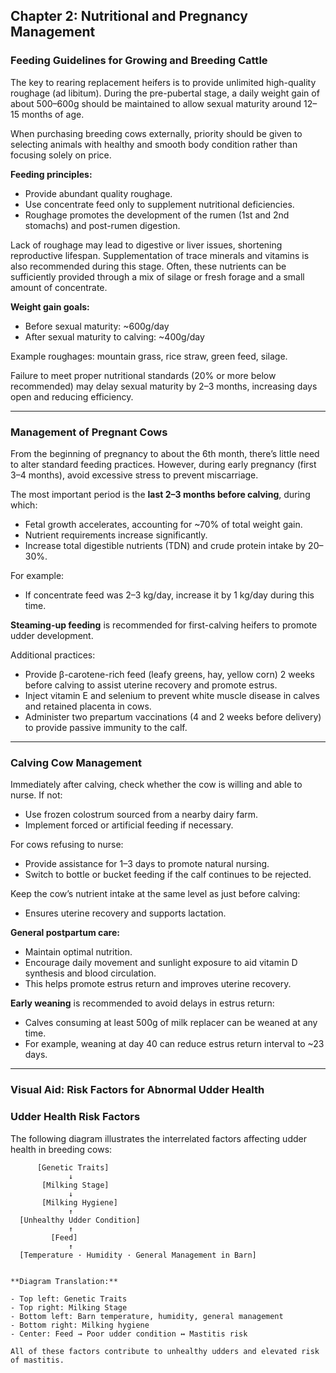 ## Chapter 2: Nutritional and Pregnancy Management

### Feeding Guidelines for Growing and Breeding Cattle

The key to rearing replacement heifers is to provide unlimited high-quality roughage (ad libitum). During the pre-pubertal stage, a daily weight gain of about 500–600g should be maintained to allow sexual maturity around 12–15 months of age.

When purchasing breeding cows externally, priority should be given to selecting animals with healthy and smooth body condition rather than focusing solely on price.

**Feeding principles:**
- Provide abundant quality roughage.
- Use concentrate feed only to supplement nutritional deficiencies.
- Roughage promotes the development of the rumen (1st and 2nd stomachs) and post-rumen digestion.

Lack of roughage may lead to digestive or liver issues, shortening reproductive lifespan. Supplementation of trace minerals and vitamins is also recommended during this stage. Often, these nutrients can be sufficiently provided through a mix of silage or fresh forage and a small amount of concentrate.

**Weight gain goals:**
- Before sexual maturity: ~600g/day
- After sexual maturity to calving: ~400g/day

Example roughages: mountain grass, rice straw, green feed, silage.

Failure to meet proper nutritional standards (20% or more below recommended) may delay sexual maturity by 2–3 months, increasing days open and reducing efficiency.

---

### Management of Pregnant Cows

From the beginning of pregnancy to about the 6th month, there’s little need to alter standard feeding practices. However, during early pregnancy (first 3–4 months), avoid excessive stress to prevent miscarriage.

The most important period is the **last 2–3 months before calving**, during which:
- Fetal growth accelerates, accounting for ~70% of total weight gain.
- Nutrient requirements increase significantly.
- Increase total digestible nutrients (TDN) and crude protein intake by 20–30%.

For example:
- If concentrate feed was 2–3 kg/day, increase it by 1 kg/day during this time.

**Steaming-up feeding** is recommended for first-calving heifers to promote udder development.

Additional practices:
- Provide β-carotene-rich feed (leafy greens, hay, yellow corn) 2 weeks before calving to assist uterine recovery and promote estrus.
- Inject vitamin E and selenium to prevent white muscle disease in calves and retained placenta in cows.
- Administer two prepartum vaccinations (4 and 2 weeks before delivery) to provide passive immunity to the calf.

---

### Calving Cow Management

Immediately after calving, check whether the cow is willing and able to nurse. If not:
- Use frozen colostrum sourced from a nearby dairy farm.
- Implement forced or artificial feeding if necessary.

For cows refusing to nurse:
- Provide assistance for 1–3 days to promote natural nursing.
- Switch to bottle or bucket feeding if the calf continues to be rejected.

Keep the cow’s nutrient intake at the same level as just before calving:
- Ensures uterine recovery and supports lactation.

**General postpartum care:**
- Maintain optimal nutrition.
- Encourage daily movement and sunlight exposure to aid vitamin D synthesis and blood circulation.
- This helps promote estrus return and improves uterine recovery.

**Early weaning** is recommended to avoid delays in estrus return:
- Calves consuming at least 500g of milk replacer can be weaned at any time.
- For example, weaning at day 40 can reduce estrus return interval to ~23 days.

---

### Visual Aid: Risk Factors for Abnormal Udder Health

### Udder Health Risk Factors

The following diagram illustrates the interrelated factors affecting udder health in breeding cows:

```plaintext
      [Genetic Traits]
             ↓
       [Milking Stage]
             ↓
       [Milking Hygiene]
             ↑
  [Unhealthy Udder Condition]
             ↑
         [Feed]
             ↑
  [Temperature · Humidity · General Management in Barn]


**Diagram Translation:**

- Top left: Genetic Traits
- Top right: Milking Stage
- Bottom left: Barn temperature, humidity, general management
- Bottom right: Milking hygiene
- Center: Feed → Poor udder condition ↔ Mastitis risk

All of these factors contribute to unhealthy udders and elevated risk of mastitis.
